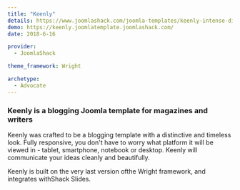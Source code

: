 ```yaml
---
title: "Keenly"
details: https://www.joomlashack.com/joomla-templates/keenly-intense-distinctive
demo: https://keenly.joomlatemplate.joomlashack.com/
date: 2018-6-16

provider:
  - JoomlaShack

theme_framework: Wright

archetype:
  - Advocate
---
```


### Keenly is a blogging Joomla template for magazines and writers

Keenly was crafted to be a blogging template with a distinctive and timeless look. Fully responsive, you don't have to worry what platform it will be viewed in - tablet, smartphone, notebook or desktop. Keenly will communicate your ideas cleanly and beautifully.

Keenly is built on the very last version ofthe Wright framework, and integrates withShack Slides.